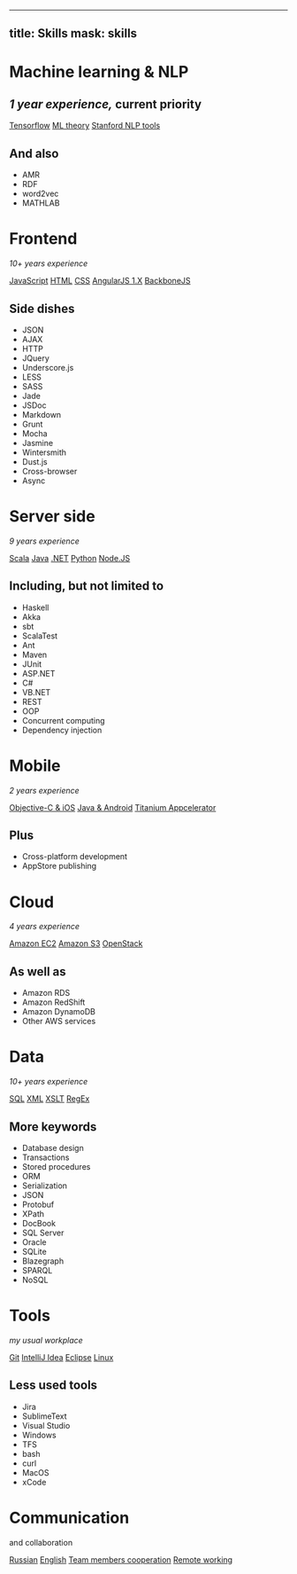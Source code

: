-------------
title: Skills
mask: skills
-------------


Machine learning & NLP
======================
*1 year experience,* current priority
-------------------------------------

[Tensorflow](#bar-70)
[ML theory](#bar-60)
[Stanford NLP tools](#bar-60)

And also
----------
* AMR
* RDF
* word2vec
* MATHLAB



Frontend
========
*10+ years experience*

[JavaScript](#bar-95)
[HTML](#bar-90)
[CSS](#bar-90)
[AngularJS 1.X](#bar-85)
[BackboneJS](#bar-75)

Side dishes
-----------
* JSON
* AJAX
* HTTP 
* JQuery
* Underscore.js
* LESS
* SASS
* Jade
* JSDoc
* Markdown
* Grunt
* Mocha
* Jasmine
* Wintersmith
* Dust.js
* Cross-browser
* Async




Server side
===========
*9 years experience*

[Scala](#bar-85)
[Java](#bar-80)
[.NET](#bar-75)
[Python](#bar-60)
[Node.JS](#bar-40)

Including, but not limited to
-----------------------------
* Haskell
* Akka
* sbt
* ScalaTest
* Ant
* Maven
* JUnit
* ASP.NET
* C#
* VB.NET 
* REST
* OOP
* Concurrent computing
* Dependency injection




Mobile
======
*2 years experience*

[Objective-C & iOS](#bar-70)
[Java & Android](#bar-80)
[Titanium Appcelerator](#bar-70)

Plus
----
* Cross-platform development
* AppStore publishing




Cloud
=====
*4 years experience*

[Amazon EC2](#bar-80)
[Amazon S3](#bar-85)
[OpenStack](#bar-60)

As well as
----------
* Amazon RDS
* Amazon RedShift
* Amazon DynamoDB
* Other AWS services


Data
====
*10+ years experience*

[SQL](#bar-85)
[XML](#bar-80)
[XSLT](#bar-75)
[RegEx](#bar-95)

More keywords
-------------
* Database design
* Transactions
* Stored procedures
* ORM
* Serialization
* JSON
* Protobuf
* XPath
* DocBook
* SQL Server
* Oracle
* SQLite
* Blazegraph
* SPARQL
* NoSQL




Tools
=============
*my usual workplace*

[Git](#bar-75)
[IntelliJ Idea](#bar-85)
[Eclipse](#bar-85)
[Linux](#bar-85)

Less used tools
---------------
* Jira
* SublimeText
* Visual Studio
* Windows
* TFS
* bash
* curl
* MacOS
* xCode



Communication
==============
and collaboration

[Russian](#bar-95)
[English](#bar-80)
[Team members cooperation](#bar-85)
[Remote working](#bar-95)
